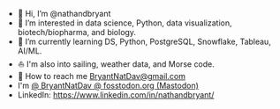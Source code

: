 - 🧬 Hi, I’m @nathandbryant
- 🔬 I’m interested in data science, Python, data visualization, biotech/biopharma, and biology.
- 🔭 I’m currently learning DS, Python, PostgreSQL, Snowflake, Tableau, AI/ML.
- ⛵️ I'm also into sailing, weather data, and Morse code.
- 🧪 How to reach me BryantNatDav@gmail.com
- I'm <a rel = 'me' href="https://fosstodon.org/@BryantNatDav">@ BryantNatDav @ fosstodon.org (Mastodon)</a>
- LinkedIn: https://www.linkedin.com/in/nathandbryant/

<!---
nathandbryant/nathandbryant is a ✨ special ✨ repository because its `README.md` (this file) appears on your GitHub profile.
You can click the Preview link to take a look at your changes.
--->
